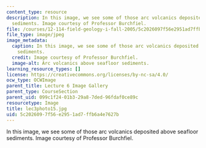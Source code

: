 ```yaml
---
content_type: resource
description: In this image, we see some of those arc volcanics deposited above seafloor
  sediments. Image courtesy of Professor Burchfiel.
file: /courses/12-114-field-geology-i-fall-2005/5c2026097f56e2951ad7ffb6a4e7627b_lec3photo15.jpg
file_type: image/jpeg
image_metadata:
  caption: In this image, we see some of those arc volcanics deposited above seafloor
    sediments.
  credit: Image courtesy of Professor Burchfiel.
  image-alt: Arc volcanics above seafloor sediments.
learning_resource_types: []
license: https://creativecommons.org/licenses/by-nc-sa/4.0/
ocw_type: OCWImage
parent_title: Lecture 6 Image Gallery
parent_type: CourseSection
parent_uid: 099c1f24-01b3-29a8-7ded-96fdaf0ce89c
resourcetype: Image
title: lec3photo15.jpg
uid: 5c202609-7f56-e295-1ad7-ffb6a4e7627b
---
```

In this image, we see some of those arc volcanics deposited above seafloor sediments. Image courtesy of Professor Burchfiel.